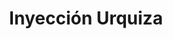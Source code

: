 ---
title: "Inyección Urquiza"
url: /ciudad-autonoma-de-buenos-aires/inyeccion-urquiza/
shop: reparación de automóviles
---